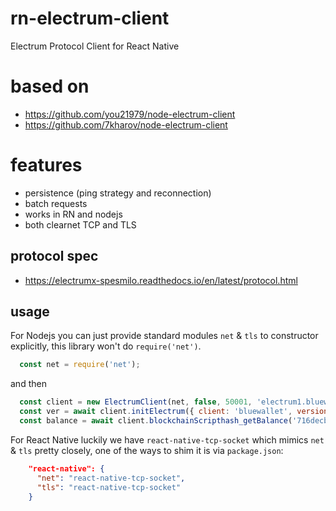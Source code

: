 # rn-electrum-client

Electrum Protocol Client for React Native

# based on

* https://github.com/you21979/node-electrum-client
* https://github.com/7kharov/node-electrum-client

# features

* persistence (ping strategy and reconnection)
* batch requests
* works in RN and nodejs
* both clearnet TCP and TLS

## protocol spec

* https://electrumx-spesmilo.readthedocs.io/en/latest/protocol.html

## usage

For Nodejs you can just provide standard modules `net` & `tls` to constructor explicitly, this
library won't do `require('net')`.

```javascript
  const net = require('net');
```

and then

```javascript
  const client = new ElectrumClient(net, false, 50001, 'electrum1.bluewallet.io', 'tcp');
  const ver = await client.initElectrum({ client: 'bluewallet', version: '1.4' });
  const balance = await client.blockchainScripthash_getBalance('716decbe1660861c3d93906cb1d98ee68b154fd4d23aed9783859c1271b52a9c');
```

For React Native luckily we have `react-native-tcp-socket` which mimics `net` & `tls` pretty closely,
one of the ways to shim it is via `package.json`:

```json
    "react-native": {
      "net": "react-native-tcp-socket",
      "tls": "react-native-tcp-socket"
    }
```

